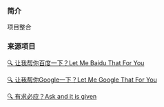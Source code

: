 ### 简介

项目整合

### 来源项目

[🔍 让我帮你百度一下？Let Me Baidu That For You](https://github.com/mengkunsoft/lmbtfy)

[🔍 让我帮你Google一下？Let Me Google That For You](https://github.com/yuxizhe/google)

[🔍 有求必应？Ask and it is given](https://github.com/MisterBoole/lmbtfy)
